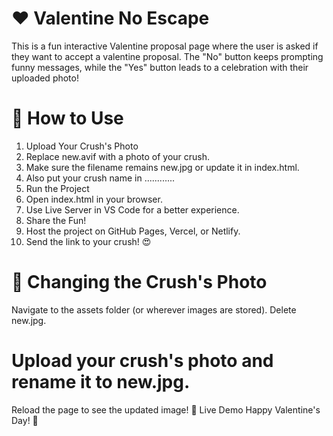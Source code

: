 # ❤️ Valentine No Escape

This is a fun interactive Valentine proposal page where the user is asked if they want to accept a valentine proposal. The "No" button keeps prompting funny messages, while the "Yes" button leads to a celebration with their uploaded photo!

# 🚀 How to Use
1. Upload Your Crush's Photo
2. Replace new.avif with a photo of your crush.
3. Make sure the filename remains new.jpg or update it in index.html.
4. Also put your crush name in ............
5. Run the Project
6. Open index.html in your browser.
7. Use Live Server in VS Code for a better experience.
8. Share the Fun!
9. Host the project on GitHub Pages, Vercel, or Netlify.
10. Send the link to your crush! 😍

# 📸 Changing the Crush's Photo
Navigate to the assets folder (or wherever images are stored).
Delete new.jpg.

# Upload your crush's photo and rename it to new.jpg.
Reload the page to see the updated image!
🎉 Live Demo
Happy Valentine's Day! 💖

